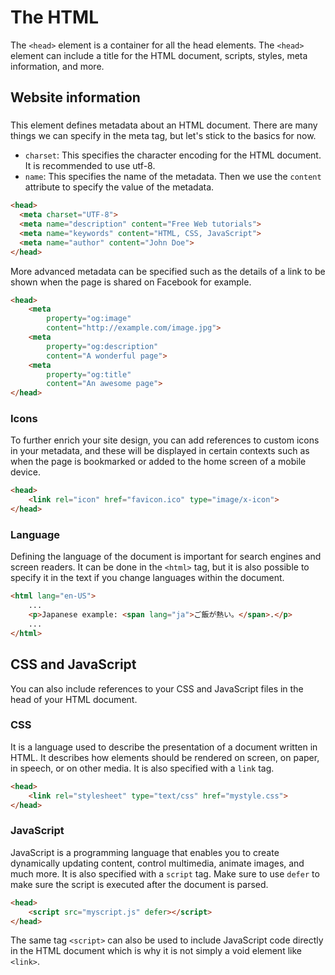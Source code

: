 # The HTML <head>

The `<head>` element is a container for all the head elements. The `<head>` element can include a title for the HTML document, scripts, styles, meta information, and more.

## Website information

### <meta>

This element defines metadata about an HTML document. There are many things we can specify in the meta tag, but let's stick to the basics for now.

- `charset`: This specifies the character encoding for the HTML document. It is recommended to use utf-8.
- `name`: This specifies the name of the metadata. Then we use the `content` attribute to specify the value of the metadata.

```html
<head>
  <meta charset="UTF-8">
  <meta name="description" content="Free Web tutorials">
  <meta name="keywords" content="HTML, CSS, JavaScript">
  <meta name="author" content="John Doe">
</head>
```

More advanced metadata can be specified such as the details of a link to be shown when the page is shared on Facebook for example.

```html
<head>
    <meta 
        property="og:image"
        content="http://example.com/image.jpg">
    <meta
        property="og:description"
        content="A wonderful page">
    <meta
        property="og:title"
        content="An awesome page">
</head>
```

### Icons

To further enrich your site design, you can add references to custom icons in your metadata, and these will be displayed in certain contexts such as when the page is bookmarked or added to the home screen of a mobile device.

```html
<head>
    <link rel="icon" href="favicon.ico" type="image/x-icon">
</head>
```

### Language

Defining the language of the document is important for search engines and screen readers. It can be done in the `<html>` tag, but it is also possible to specify it in the text if you change languages within the document.

```html
<html lang="en-US">
    ...
    <p>Japanese example: <span lang="ja">ご飯が熱い。</span>.</p>
    ...
</html>
```

## CSS and JavaScript

You can also include references to your CSS and JavaScript files in the head of your HTML document.

### CSS

It is a language used to describe the presentation of a document written in HTML. It describes how elements should be rendered on screen, on paper, in speech, or on other media. It is also specified with a `link` tag.

```html
<head>
    <link rel="stylesheet" type="text/css" href="mystyle.css">
</head>
```

### JavaScript

JavaScript is a programming language that enables you to create dynamically updating content, control multimedia, animate images, and much more. It is also specified with a `script` tag. Make sure to use `defer` to make sure the script is executed after the document is parsed.

```html
<head>
    <script src="myscript.js" defer></script>
</head>
```

The same tag `<script>` can also be used to include JavaScript code directly in the HTML document which is why it is not simply a void element like `<link>`.


